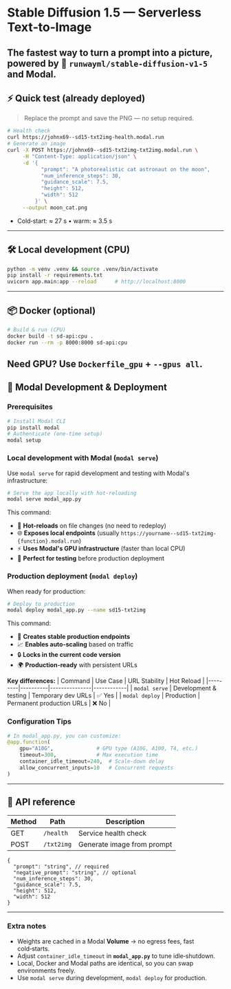 # Stable Diffusion 1.5 — Serverless Text‑to‑Image

## The fastest way to turn a prompt into a picture, powered by 🤗 **`runwayml/stable-diffusion-v1-5`** and Modal.

## ⚡️ Quick test (already deployed)

> Replace the prompt and save the PNG — no setup required.

```bash
# Health check
curl https://johnx69--sd15-txt2img-health.modal.run
# Generate an image
curl -X POST https://johnx69--sd15-txt2img-txt2img.modal.run \
     -H "Content-Type: application/json" \
     -d '{
           "prompt": "A photorealistic cat astronaut on the moon",
           "num_inference_steps": 30,
           "guidance_scale": 7.5,
           "height": 512,
           "width": 512
         }' \
     --output moon_cat.png
```

- Cold‑start: ≈ 27 s • warm: ≈ 3.5 s

---

## 🛠️ Local development (CPU)

```bash
python -m venv .venv && source .venv/bin/activate
pip install -r requirements.txt
uvicorn app.main:app --reload      # http://localhost:8000
```

---

## 📦 Docker (optional)

```bash
# Build & run (CPU)
docker build -t sd-api:cpu .
docker run --rm -p 8000:8000 sd-api:cpu
```

## Need GPU? Use `Dockerfile_gpu` + `--gpus all`.

## 🚀 Modal Development & Deployment

### Prerequisites

```bash
# Install Modal CLI
pip install modal
# Authenticate (one-time setup)
modal setup
```

### Local development with Modal (`modal serve`)

Use `modal serve` for rapid development and testing with Modal's infrastructure:

```bash
# Serve the app locally with hot-reloading
modal serve modal_app.py
```

This command:

- 🔄 **Hot-reloads** on file changes (no need to redeploy)
- 🌐 **Exposes local endpoints** (usually `https://yourname--sd15-txt2img-{function}.modal.run`)
- ⚡ **Uses Modal's GPU infrastructure** (faster than local CPU)
- 🧪 **Perfect for testing** before production deployment

### Production deployment (`modal deploy`)

When ready for production:

```bash
# Deploy to production
modal deploy modal_app.py --name sd15-txt2img
```

This command:

- 🚀 **Creates stable production endpoints**
- 📈 **Enables auto-scaling** based on traffic
- 🔒 **Locks in the current code version**
- 🌍 **Production-ready** with persistent URLs

**Key differences:**
| Command | Use Case | URL Stability | Hot Reload |
|---------|----------|---------------|------------|
| `modal serve` | Development & testing | Temporary dev URLs | ✅ Yes |
| `modal deploy` | Production | Permanent production URLs | ❌ No |

### Configuration Tips

```python
# In modal_app.py, you can customize:
@app.function(
    gpu="A10G",              # GPU type (A10G, A100, T4, etc.)
    timeout=300,             # Max execution time
    container_idle_timeout=240,  # Scale-down delay
    allow_concurrent_inputs=10   # Concurrent requests
)
```

---

## 🎯 API reference

| Method | Path       | Description                |
| ------ | ---------- | -------------------------- |
| GET    | `/health`  | Service health check       |
| POST   | `/txt2img` | Generate image from prompt |

```jsonc
{
  "prompt": "string", // required
  "negative_prompt": "string", // optional
  "num_inference_steps": 30,
  "guidance_scale": 7.5,
  "height": 512,
  "width": 512
}
```

---

### Extra notes

- Weights are cached in a Modal **Volume** → no egress fees, fast cold‑starts.
- Adjust `container_idle_timeout` in **`modal_app.py`** to tune idle‑shutdown.
- Local, Docker and Modal paths are identical, so you can swap environments freely.
- Use `modal serve` during development, `modal deploy` for production.
